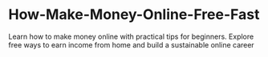 # How-Make-Money-Online-Free-Fast
Learn how to make money online with practical tips for beginners. Explore free ways to earn income from home and build a sustainable online career
